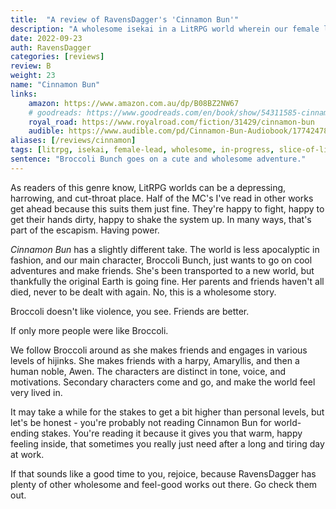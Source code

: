 ```yaml
---
title:  "A review of RavensDagger's 'Cinnamon Bun'"
description: "A wholesome isekai in a LitRPG world wherein our female lead goes on friendship-making adventures. If you're burnt out with psychopathic MCs... this will cleanse your palette. Light-hearted, wholesome, and incredibly cute."
date: 2022-09-23
auth: RavensDagger
categories: [reviews]
review: B
weight: 23
name: "Cinnamon Bun"
links:
    amazon: https://www.amazon.com.au/dp/B08BZ2NW67
    # goodreads: https://www.goodreads.com/en/book/show/54311585-cinnamon-bun
    royal_road: https://www.royalroad.com/fiction/31429/cinnamon-bun
    audible: https://www.audible.com/pd/Cinnamon-Bun-Audiobook/1774247828
aliases: [/reviews/cinnamon]
tags: [litrpg, isekai, female-lead, wholesome, in-progress, slice-of-life, lgbt, audio]
sentence: "Broccoli Bunch goes on a cute and wholesome adventure."
---
```


As readers of this genre know, LitRPG worlds can be a depressing, harrowing, and cut-throat place. Half of the MC's I've read in other works get ahead because this suits them just fine.  They're happy to fight, happy to get their hands dirty, happy to shake the system up. In many ways, that's part of the escapism. Having power. 

*Cinnamon Bun* has a slightly different take. The world is less apocalyptic in fashion, and our main character, Broccoli Bunch, just wants to go on cool adventures and make friends. She's been transported to a new world, but thankfully the original Earth is going fine. Her parents and friends haven't all died, never to be dealt with again. No, this is a wholesome story.

Broccoli doesn't like violence, you see. Friends are better.

If only more people were like Broccoli. 

We follow Broccoli around as she makes friends and engages in various levels of hijinks. She makes friends with a harpy, Amaryllis, and then a human noble, Awen. The characters are distinct in tone, voice, and motivations. Secondary characters come and go, and make the world feel very lived in. 

It may take a while for the stakes to get a bit higher than personal levels, but let's be honest - you're probably not reading Cinnamon Bun for world-ending stakes. You're reading it because it gives you that warm, happy feeling inside, that sometimes you really just need after a long and tiring day at work. 

If that sounds like a good time to you, rejoice, because RavensDagger has plenty of other wholesome and feel-good works out there. Go check them out.